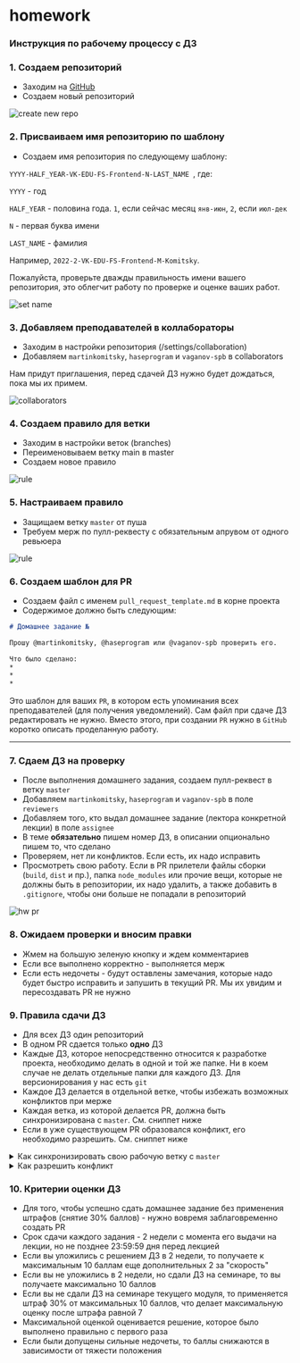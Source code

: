 # homework

### Инструкция по рабочему процессу с ДЗ

### 1. Создаем репозиторий
* Заходим на [GitHub](https://github.com/)
* Создаем новый репозиторий

![create new repo](images/1.png)

### 2. Присваиваем имя репозиторию по шаблону
* Создаем имя репозитория по следующему шаблону:

`YYYY-HALF_YEAR-VK-EDU-FS-Frontend-N-LAST_NAME `, где:

`YYYY` - год

`HALF_YEAR` - половина года. `1`, если сейчас месяц `янв-июн`, `2`, если `июл-дек`

`N` - первая буква имени

`LAST_NAME` - фамилия

Например, `2022-2-VK-EDU-FS-Frontend-M-Komitsky`.

Пожалуйста, проверьте дважды правильность имени вашего репозитория, это облегчит работу по проверке и оценке ваших работ.

![set name](images/2.png)

### 3. Добавляем преподавателей в коллабораторы
 * Заходим в настройки репозитория (/settings/collaboration)
 * Добавляем `martinkomitsky`, `haseprogram` и `vaganov-spb` в collaborators

 Нам придут приглашения, перед сдачей ДЗ нужно будет дождаться, пока мы их примем.

![collaborators](images/3.png)

### 4. Создаем правило для ветки
* Заходим в настройки веток (branches)
* Переименовываем ветку main в master
* Создаем новое правило

![rule](images/4.png)

### 5. Настраиваем правило
* Защищаем ветку `master` от пуша
* Требуем мерж по пулл-реквесту с обязательным апрувом от одного ревьюера

![rule](images/5.png)

### 6. Создаем шаблон для PR
* Создаем файл с именем `pull_request_template.md` в корне проекта
* Содержимое должно быть следующим:
```md
# Домашнее задание №

Прошу @martinkomitsky, @haseprogram или @vaganov-spb проверить его.

Что было сделано:
*
*
*

```

Это шаблон для ваших `PR`, в котором есть упоминания всех преподавателей (для получения уведомлений). Сам файл при сдаче ДЗ редактировать не нужно. Вместо этого, при создании `PR` нужно в `GitHub` коротко описать проделанную работу.

___

### 7. Сдаем ДЗ на проверку
* После выполнения домашнего задания, создаем пулл-реквест в ветку `master`
* Добавляем `martinkomitsky`, `haseprogram` и `vaganov-spb` в поле `reviewers`
* Добавляем того, кто выдал домашнее задание (лектора конкретной лекции) в поле `assignee`
* В теме **обязательно** пишем номер ДЗ, в описании опционально пишем то, что сделано
* Проверяем, нет ли конфликтов. Если есть, их надо исправить
* Просмотреть свою работу. Если в PR прилетели файлы сборки (`build`, `dist` и пр.), папка `node_modules` или прочие вещи, которые не должны быть в репозитории, их надо удалить, а также добавить в `.gitignore`, чтобы они больше не попадали в репозиторий

![hw pr](images/7.png)

### 8. Ожидаем проверки и вносим правки
 * Жмем на большую зеленую кнопку и ждем комментариев
 * Если все выполнено корректно - выполняется мерж
 * Если есть недочеты - будут оставлены замечания, которые надо будет быстро исправить и запушить в текущий PR. Мы их увидим и пересоздавать PR не нужно

### 9. Правила сдачи ДЗ
* Для всех ДЗ один репозиторий
* В одном PR сдается только **одно** ДЗ
* Каждые ДЗ, которое непосредственно относится к разработке проекта, необходимо делать в одной и той же папке. Ни в коем случае не делать отдельные папки для каждого ДЗ. Для версионирования у нас есть `git`
* Каждое ДЗ делается в отдельной ветке, чтобы избежать возможных конфликтов при мерже
* Каждая ветка, из которой делается PR, должна быть синхронизирована с `master`. См. сниппет ниже
* Если в уже существующем PR образовался конфликт, его необходимо разрешить. См. сниппет ниже

<details>
  <summary>Как синхронизировать свою рабочую ветку с <code>master</code></summary>
  <pre><code># Находясь в своей рабочей ветке
git pull origin master
# Если есть конфликты, их необходимо разрешить, потом выполнить `git commit` без каких-либо параметров
git push origin HEAD</code></pre>
</details>

<details>
  <summary>Как разрешить конфликт</summary>
  <ul>
    <li>https://docs.github.com/en/pull-requests/collaborating-with-pull-requests/addressing-merge-conflicts/resolving-a-merge-conflict-using-the-command-line</li>
    <li>https://www.simplilearn.com/tutorials/git-tutorial/merge-conflicts-in-git</li>
    <li>https://blog.knoldus.com/how-to-resolve-merge-conflicts-in-git-pull-request-pr/</li>
  </ul>
</details>



### 10. Критерии оценки ДЗ
* Для того, чтобы успешно сдать домашнее задание без применения штрафов (снятие 30% баллов) - нужно вовремя заблаговременно создать PR
* Срок сдачи каждого задания - 2 недели с момента его выдачи на лекции, но не позднее 23:59:59 дня перед лекцией
* Если вы уложились с решением ДЗ в 2 недели, то получаете к максимальным 10 баллам еще дополнительных 2 за "скорость"
* Если вы не уложились в 2 недели, но сдали ДЗ на семинаре, то вы получаете максимально 10 баллов
* Если вы не сдали ДЗ на семинаре текущего модуля, то применяется штраф 30% от максимальных 10 баллов, что делает максимальную оценку после штрафа равной 7
* Максимальной оценкой оценивается решение, которое было выполнено правильно с первого раза
* Если были допущены сильные недочеты, то баллы снижаются в зависимости от тяжести положения
